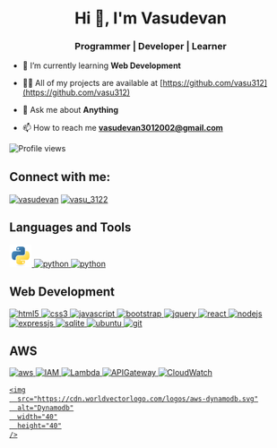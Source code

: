 <h1 align="center">Hi 👋, I'm Vasudevan</h1>
<h3 align="center">Programmer | Developer | Learner</h3>

- 🌱 I’m currently learning **Web Development**

- 👨‍💻 All of my projects are available at [https://github.com/vasu312](https://github.com/vasu312)

- 💬 Ask me about **Anything**

- 📫 How to reach me **vasudevan3012002@gmail.com**

![Profile views](https://gpvc.arturio.dev/vasu312)

<h2 align="left">Connect with me:</h2>
<p align="left">
<a href="https://www.linkedin.com/in/vasudevan-r-869b47211/" target="blank"><img align="center" src="https://raw.githubusercontent.com/rahuldkjain/github-profile-readme-generator/master/src/images/icons/Social/linked-in-alt.svg" alt="vasudevan" height="30" width="40" /></a>
<a href="https://instagram.com/vasu_3122" target="blank"><img align="center" src="https://raw.githubusercontent.com/rahuldkjain/github-profile-readme-generator/master/src/images/icons/Social/instagram.svg" alt="vasu_3122" height="30" width="40" /></a>
</p>
<h2 align="left">Languages and Tools</h2>
<p>
  <a href="https://docs.python.org/3/" target="_blank">
    <img
      src="https://raw.githubusercontent.com/devicons/devicon/master/icons/python/python-original.svg"
      alt="python"
      width="40"
      height="40"
    />
  </a>

  <a href="https://dev.java/learn/getting-started-with-java/" target="_blank">
    <img
      src="https://cdn.worldvectorlogo.com/logos/java-4.svg"
      alt="python"
      width="40"
      height="40"
    />
  </a>

  <a href="https://code.visualstudio.com/docs" target="_blank">
    <img
      src="https://cdn.worldvectorlogo.com/logos/visual-studio-code-1.svg"
      alt="python"
      width="40"
      height="40"
    />
  </a>
</p>
<h2 align="left">Web Development</h2>
<p>
  <a href="https://www.w3.org/html/" target="_blank">
    <img
      src="https://cdn.worldvectorlogo.com/logos/html-1.svg"
      alt="html5"
      width="40"
      height="40"
    />
  </a>
  <a href="https://www.w3schools.com/css/" target="_blank">
    <img
      src="https://cdn.worldvectorlogo.com/logos/css-3.svg"
      alt="css3"
      width="40"
      height="40"
    />
  </a>

  <a href="https://www.w3schools.com/js/default.asp" target="_blank">
    <img
      src="https://cdn.worldvectorlogo.com/logos/javascript-1.svg"
      alt="javascript"
      width="40"
      height="40"
    />
  </a>
  <a href="https://getbootstrap.com/" target="_blank">
    <img
      src="https://cdn.worldvectorlogo.com/logos/bootstrap-5-1.svg"
      alt="bootstrap"
      width="40"
      height="40"
    />
  </a>
  <a href="https://jquery.com/" target="_blank">
    <img
      src="https://cdn.worldvectorlogo.com/logos/jquery-1.svg"
      alt="jquery"
      width="40"
      height="40"
    />
  </a>

  <a href="https://reactjs.org/" target="_blank">
    <img
      src="https://cdn.worldvectorlogo.com/logos/react-2.svg"
      alt="react"
      width="40"
      height="40"
    />
  </a>

  <a href="https://nodejs.org/en/" target="_blank">
    <img
      src="https://cdn.worldvectorlogo.com/logos/nodejs-1.svg"
      alt="nodejs"
      width="40"
      height="40"
    />
  </a>

  <a href="https://expressjs.com/" target="_blank">
    <img
      src="https://cdn.worldvectorlogo.com/logos/express-109.svg"
      alt="expressjs"
      width="40"
      height="40"
    />
  </a>

  <a href="https://www.sqlite.org/" target="_blank">
    <img
      src="https://www.vectorlogo.zone/logos/sqlite/sqlite-icon.svg"
      alt="sqlite"
      width="40"
      height="40"
    />
  </a>
  <a href="https://ubuntu.com/" target="_blank">
    <img
      src="https://cdn.worldvectorlogo.com/logos/ubuntu-4.svg"
      alt="ubuntu"
      width="40"
      height="40"
    />
  </a>

  <a href="https://git-scm.com/" target="_blank">
    <img
      src="https://cdn.worldvectorlogo.com/logos/git-icon.svg"
      alt="git"
      width="40"
      height="40"
    />
  </a>
</p>
<h2 align="left">AWS</h2>
<p>
  <a href="https://docs.aws.amazon.com/" target="_blank">
    <img
      src="https://cdn.worldvectorlogo.com/logos/aws-2.svg"
      alt="aws"
      width="40"
      height="40"
    />
    <img
      src="https://cdn.worldvectorlogo.com/logos/aws-iam.svg"
      alt="IAM"
      width="40"
      height="40"
    />
    <img
      src="https://cdn.worldvectorlogo.com/logos/aws-lambda.svg"
      alt="Lambda"
      width="40"
      height="40"
    />
    <img
      src="https://cdn.worldvectorlogo.com/logos/aws-api-gateway.svg"
      alt="APIGateway"
      width="40"
      height="40"
    />
    <img
      src="https://cdn.worldvectorlogo.com/logos/aws-cloudwatch.svg"
      alt="CloudWatch"
      width="40"
      height="40"
    />

    <img
      src="https://cdn.worldvectorlogo.com/logos/aws-dynamodb.svg"
      alt="Dynamodb"
      width="40"
      height="40"
    />
  </a>
</p>
